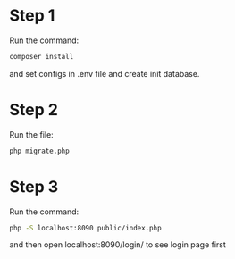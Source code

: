 # Step 1
Run the command:
 ```bash
composer install
```
and
set configs in .env file and create init database.

# Step 2
 Run the file:
  ```bash
 php migrate.php
```

# Step 3
Run the command:
 ```bash
php -S localhost:8090 public/index.php
```
and then open localhost:8090/login/  to see login page first
